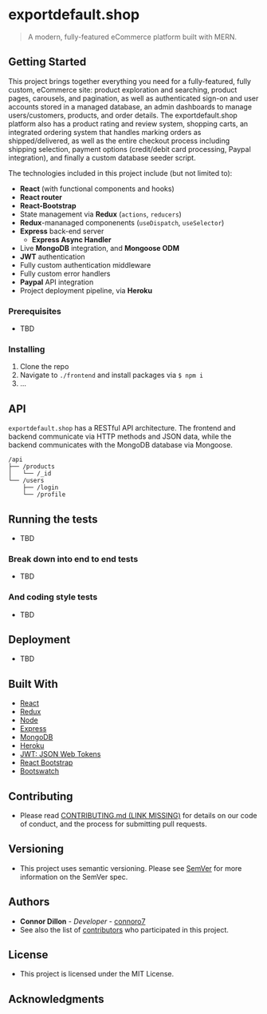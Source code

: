 # exportdefault.shop

> A modern, fully-featured eCommerce platform built with MERN.

## Getting Started

This project brings together everything you need for a fully-featured, fully custom, eCommerce site: product exploration and searching, product pages, carousels, and pagination, as well as authenticated sign-on and user accounts stored in a managed database, an admin dashboards to manage users/customers, products, and order details. The exportdefault.shop platform also has a product rating and review system, shopping carts, an integrated ordering system that handles marking orders as shipped/delivered, as well as the entire checkout process including shipping selection, payment options (credit/debit card processing, Paypal integration), and finally a custom database seeder script.

The technologies included in this project include (but not limited to):

- **React** (with functional components and hooks)
- **React router**
- **React-Bootstrap**
- State management via **Redux** (`actions`, `reducers`)
- **Redux**-mananaged componenents (`useDispatch`, `useSelector`)
- **Express** back-end server
  - **Express Async Handler**
- Live **MongoDB** integration, and **Mongoose ODM**
- **JWT** authentication
- Fully custom authentication middleware
- Fully custom error handlers
- **Paypal** API integration
- Project deployment pipeline, via **Heroku**

### Prerequisites

- TBD

### Installing

1. Clone the repo
2. Navigate to `./frontend` and install packages via `$ npm i`
3. ...

## API

`exportdefault.shop` has a RESTful API architecture. The frontend and backend communicate via HTTP methods and JSON data, while the backend communicates with the MongoDB database via Mongoose.

```
/api
├── /products
│   └── /_id
└── /users
    ├── /login
    └── /profile 
```

## Running the tests

- TBD

### Break down into end to end tests

- TBD

### And coding style tests

- TBD

## Deployment

- TBD

## Built With

- [React](https://reactjs.org)
- [Redux](https://redux.js.org/)
- [Node](https://www.npmjs.com/)
- [Express](https://expressjs.com/)
- [MongoDB](https://www.mongodb.com/)
- [Heroku](https://www.heroku.com/)
- [JWT: JSON Web Tokens](https://jwt.io/)
- [React Bootstrap](https://react-bootstrap.github.io/)
- [Bootswatch](https://bootswatch.com/)

## Contributing

- Please read [CONTRIBUTING.md (LINK MISSING)](#) for details on our code of conduct, and the process for submitting pull requests.

## Versioning

- This project uses semantic versioning. Please see [SemVer](https://semver.org/) for more information on the SemVer spec.

## Authors

- **Connor Dillon** - _Developer_ - [connoro7](https://github.com/connoro7)
- See also the list of [contributors](https://github.com/connoro7/exportdefault.shop/contributors) who participated in this project.

## License

- This project is licensed under the MIT License.

## Acknowledgments
